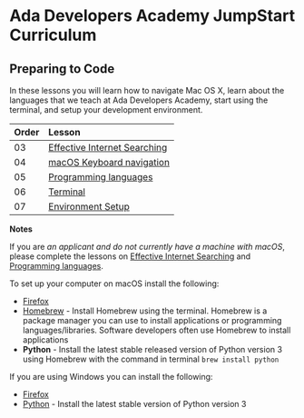 # Ada Developers Academy JumpStart Curriculum

## Preparing to Code

In these lessons you will learn how to navigate Mac OS X, learn about the languages that we teach at Ada Developers Academy, start using the terminal, and setup your development environment.

| Order | Lesson                                                |
| :---- | :---------------------------------------------------- |
| 03    | [Effective Internet Searching](./internet-searching/) |
| 04    | [macOS Keyboard navigation](./keyboard-navigation/)   |
| 05    | [Programming languages](./ada-languages)              |
| 06    | [Terminal](./terminal/)                               |
| 07    | [Environment Setup](./environment-setup/)             |

**Notes**

If you are _an applicant and do not currently have a machine with macOS_, please complete the lessons on [Effective Internet Searching](./internet-searching/) and [Programming languages](./ada-languages). 

To set up your computer on macOS install the following:

* [Firefox](https://www.mozilla.org/en-US/firefox/new/)
* [Homebrew](https://brew.sh/) - Install Homebrew using the terminal.  Homebrew is a package manager you can use to install applications or programming languages/libraries.  Software developers often use Homebrew to install applications
* **Python** - Install the latest stable released version of Python version 3 using Homebrew with the command in terminal `brew install python`

If you are using Windows you can install the following:
* [Firefox](https://www.mozilla.org/en-US/firefox/new/)
* [Python](https://docs.python.org/3/using/windows.html) - Install the latest stable version of Python version 3
